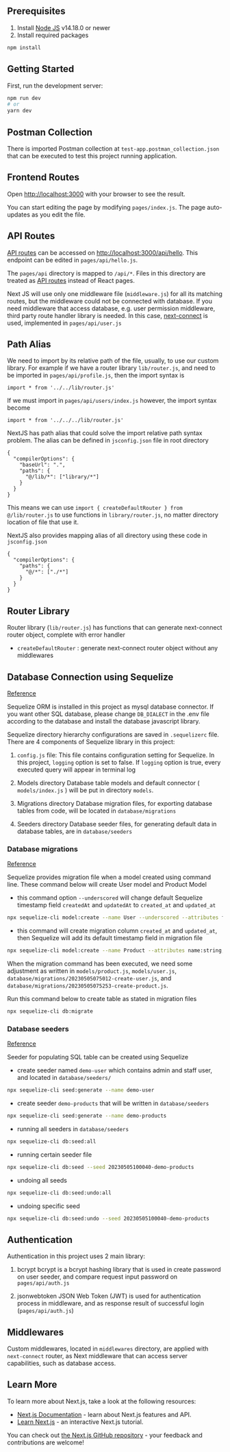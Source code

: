 ## Prerequisites
1. Install [Node JS](https://nodejs.org/en/download) v14.18.0 or newer
2. Install required packages
```bash
npm install
``` 

## Getting Started

First, run the development server:

```bash
npm run dev
# or
yarn dev
```

## Postman Collection
There is imported Postman collection at `test-app.postman_collection.json` that can be executed to test this project running application.

## Frontend Routes

Open [http://localhost:3000](http://localhost:3000) with your browser to see the result.

You can start editing the page by modifying `pages/index.js`. The page auto-updates as you edit the file.

## API Routes

[API routes](https://nextjs.org/docs/api-routes/introduction) can be accessed on [http://localhost:3000/api/hello](http://localhost:3000/api/hello). This endpoint can be edited in `pages/api/hello.js`.

The `pages/api` directory is mapped to `/api/*`. Files in this directory are treated as [API routes](https://nextjs.org/docs/api-routes/introduction) instead of React pages.

Next JS will use only one middleware file (`middleware.js`) for all its matching routes, but the middleware could not be connected with database. If you need middleware that access database, e.g. user permission middleware, third party route handler library is needed. In this case, [next-connect](https://github.com/hoangvvo/next-connect) is used, implemented in `pages/api/user.js`

## Path Alias
We need to import by its relative path of the file, usually, to use our custom library. 
For example if we have a router library `lib/router.js`, and need to be imported in `pages/api/profile.js`, then the import syntax is
```
import * from '../../lib/router.js'
```
If we must import in `pages/api/users/index.js` however, the import syntax become
```
import * from '../../../lib/router.js'
```

NextJS has path alias that could solve the import relative path syntax problem. The alias can be defined in `jsconfig.json` file in root directory

```
{
  "compilerOptions": {
    "baseUrl": ".",
    "paths": {
      "@/lib/*": ["library/*"]
    }
  }
}
```
This means we can use `import { createDefaultRouter } from @/lib/router.js` to use functions in `library/router.js`, no matter directory location of file that use it.

NextJS also provides mapping alias of all directory using these code in `jsconfig.json`
```
{
  "compilerOptions": {
    "paths": {
      "@/*": ["./*"]
    }
  }
}
```

## Router Library
Router library (`lib/router.js`) has functions that can generate next-connect router object, complete with error handler
- `createDefaultRouter` : generate next-connect router object without any middlewares


## Database Connection using Sequelize
[Reference](https://sequelize.org/docs/v6/getting-started/)

Sequelize ORM is installed in this project as mysql database connector. If you want other SQL database, please change `DB_DIALECT` in the .env file according to the database and install the database javascript library.

Sequelize directory hierarchy configurations are saved in `.sequelizerc` file.
There are 4 components of Sequelize library in this project:

1. `config.js` file: 
This file contains configuration setting for Sequelize. In this project, `logging` option is set to false. If `logging` option is true, every executed query will appear in terminal log

2. Models directory
Database table models and default connector ( `models/index.js` ) will be put in directory `models`.

3. Migrations directory
Database migration files, for exporting database tables from code, will be located in `database/migrations`

4. Seeders directory
Database seeder files, for generating default data in database tables, are in `database/seeders`


### Database migrations
[Reference](https://sequelize.org/docs/v6/other-topics/migrations/)

Sequelize provides migration file when a model created using command line. These command below will create User model and Product Model

- this command option `--underscored` will change default Sequelize timestamp field `createdAt` and `updatedAt` to `created_at` and `updated_at` 
```bash
npx sequelize-cli model:create --name User --underscored --attributes first_name:string,last_name:string,username:string,password:string,email:string,profile_image:string,is_active:boolean,deleted_at:date
```

- this command will create migration column `created_at` and `updated_at`, then Sequelize will add its default timestamp field in migration file
```bash
npx sequelize-cli model:create --name Product --attributes name:string,image:string,description:string,price:integer,created_by:integer,is_active:boolean,created_at:date,updated_at:date,deleted_at:date
```

When the migration command has been executed, we need some adjustment as written in `models/product.js`, `models/user.js`, `database/migrations/20230505075012-create-user.js`, and `database/migrations/20230505075253-create-product.js`.


Run this command below to create table as stated in migration files
```bash
npx sequelize-cli db:migrate
```

### Database seeders
[Reference](https://sequelize.org/docs/v6/other-topics/migrations/#creating-the-first-seed)

Seeder for populating SQL table can be created using Sequelize

- create seeder named `demo-user` which contains admin and staff user, and located in `database/seeders/`
```bash
npx sequelize-cli seed:generate --name demo-user
```

- create seeder `demo-products` that will be written in `database/seeders`
```bash
npx sequelize-cli seed:generate --name demo-products
```

- running all seeders in `database/seeders`
```bash
npx sequelize-cli db:seed:all
```

- running certain seeder file
```bash
npx sequelize-cli db:seed --seed 20230505100040-demo-products
```

- undoing all seeds
```bash
npx sequelize-cli db:seed:undo:all
```

- undoing specific seed
```bash
npx sequelize-cli db:seed:undo --seed 20230505100040-demo-products
```

## Authentication
Authentication in this project uses 2 main library:
1. bcrypt
bcrypt is a bcrypt hashing library that is used in create password on user seeder, and compare request input password on `pages/api/auth.js`

2. jsonwebtoken
JSON Web Token (JWT) is used for authentication process in middleware, and as response result of successful login (`pages/api/auth.js`)

## Middlewares
Custom middlewares, located in `middlewares` directory, are applied with `next-connect` router, as Next middleware that can access server capabilities, such as database access.

## Learn More

To learn more about Next.js, take a look at the following resources:

- [Next.js Documentation](https://nextjs.org/docs) - learn about Next.js features and API.
- [Learn Next.js](https://nextjs.org/learn) - an interactive Next.js tutorial.

You can check out [the Next.js GitHub repository](https://github.com/vercel/next.js/) - your feedback and contributions are welcome!

